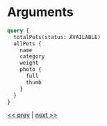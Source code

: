 # Arguments

```graphql
query {
  totalPets(status: AVAILABLE)
  allPets {
    name
    category
    weight
    photo {
      full
      thumb
    }
  }
}
```

[<< prev](https://github.com/MoonHighway/curriculum/blob/master/GraphQL/Day1-GraphQLKickoff/notes/AM1-QueryLanguage/03-pet-library-nested.md) | [next >>](https://github.com/MoonHighway/curriculum/blob/master/GraphQL/Day1-GraphQLKickoff/notes/AM1-QueryLanguage/05-pet-library-aliases.md)
